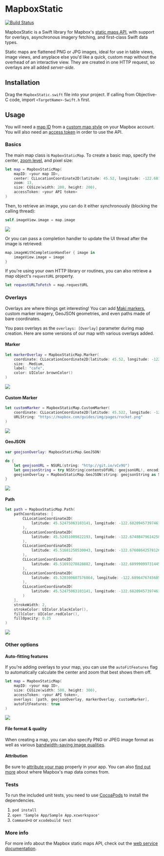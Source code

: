 # MapboxStatic

[![Build Status](https://www.bitrise.io/app/faa9d29af3e2ce7a.svg?token=_oJK999amHl5HlK3a82PZA&branch=master)](https://www.bitrise.io/app/faa9d29af3e2ce7a)

MapboxStatic is a Swift library for Mapbox's [static maps API](https://www.mapbox.com/developers/api/static/), with support for overlays, asynchronous imagery fetching, and first-class Swift data types. 

Static maps are flattened PNG or JPG images, ideal for use in table views, image views, and anyplace else you'd like a quick, custom map without the overhead of an interactive view. They are created in one HTTP request, so overlays are all added *server-side*. 

## Installation 

Drag the `MapboxStatic.swift` file into your project. If calling from Objective-C code, import `<TargetName>-Swift.h` first. 

## Usage

You will need a [map ID](https://www.mapbox.com/foundations/glossary/#mapid) from a [custom map style](https://www.mapbox.com/foundations/customizing-the-map) on your Mapbox account. You will also need an [access token](https://www.mapbox.com/developers/api/#access-tokens) in order to use the API. 

### Basics

The main map class is `MapboxStaticMap`. To create a basic map, specify the center, [zoom level](https://www.mapbox.com/guides/how-web-maps-work/#tiles-and-zoom-levels), and pixel size: 

```swift
let map = MapboxStaticMap(
    mapID: <your map ID>,
    center: CLLocationCoordinate2D(latitude: 45.52, longitude: -122.681944),
    zoom: 13,
    size: CGSize(width: 200, height: 200),
    accessToken: <your API token>
)
```

Then, to retrieve an image, you can do it either synchronously (blocking the calling thread): 

```swift
self.imageView.image = map.image
```

![](./screenshots/map.png)

Or you can pass a completion handler to update the UI thread after the image is retrieved: 

```swift
map.imageWithCompletionHandler { image in
    imageView.image = image
}
```

If you're using your own HTTP library or routines, you can also retrieve a map object's `requestURL` property. 

```swift
let requestURLToFetch = map.requestURL
```

### Overlays

Overlays are where things get interesting! You can add [Maki markers](https://www.mapbox.com/maki/), custom marker imagery, GeoJSON geometries, and even paths made of bare coordinates. 

You pass overlays as the `overlays: [Overlay]` parameter during map creation. Here are some versions of our map with various overlays added. 

#### Marker

```swift
let markerOverlay = MapboxStaticMap.Marker(
    coordinate: CLLocationCoordinate2D(latitude: 45.52, longitude: -122.681944),
    size: .Medium,
    label: "cafe",
    color: UIColor.brownColor()
)
```

![](./screenshots/marker.png)

#### Custom Marker

```swift
let customMarker = MapboxStaticMap.CustomMarker(
    coordinate: CLLocationCoordinate2D(latitude: 45.522, longitude: -122.69),
    URLString: "https://mapbox.com/guides/img/pages/rocket.png"
)
```

![](./screenshots/custom.png)

#### GeoJSON

```swift
var geojsonOverlay: MapboxStaticMap.GeoJSON!

do {
    let geojsonURL = NSURL(string: "http://git.io/vCv9U")
    let geojsonString = try NSString(contentsOfURL: geojsonURL!, encoding: NSUTF8StringEncoding)
    geojsonOverlay = MapboxStaticMap.GeoJSON(string: geojsonString as String)
}
```

![](./screenshots/geojson.png)

#### Path

```swift
let path = MapboxStaticMap.Path(
    pathCoordinates: [
        CLLocationCoordinate2D(
            latitude: 45.52475063103141, longitude: -122.68209457397461
        ),
        CLLocationCoordinate2D(
            latitude: 45.52451009822193, longitude: -122.67488479614258
        ),
        CLLocationCoordinate2D(
            latitude: 45.51681250530043, longitude: -122.67608642578126
        ),
        CLLocationCoordinate2D(
            latitude: 45.51693278828882, longitude: -122.68999099731445
        ),
        CLLocationCoordinate2D(
            latitude: 45.520300607576864, longitude: -122.68964767456055
        ),
        CLLocationCoordinate2D(
            latitude: 45.52475063103141, longitude: -122.68209457397461
        )
    ],
    strokeWidth: 2,
    strokeColor: UIColor.blackColor(),
    fillColor: UIColor.redColor(),
    fillOpacity: 0.25
)
```

![](./screenshots/path.png)

### Other options

#### Auto-fitting features

If you're adding overlays to your map, you can use the `autoFitFeatures` flag to automatically calculate the center and zoom that best shows them off. 

```swift
let map = MapboxStaticMap(
    mapID: <your map ID>,
    size: CGSize(width: 500, height: 300),
    accessToken: <your API token>,
    overlays: [path, geojsonOverlay, markerOverlay, customMarker],
    autoFitFeatures: true
)
```

![](screenshots/autofit.png)

#### File format & quality

When creating a map, you can also specify PNG or JPEG image format as well as various [bandwidth-saving image qualities](https://www.mapbox.com/developers/api/static/#format). 

#### Attribution

Be sure to [attribute your map](https://www.mapbox.com/developers/api/static/#attribution) properly in your app. You can also [find out more](https://www.mapbox.com/about/maps/) about where Mapbox's map data comes from. 

### Tests

To run the included unit tests, you need to use [CocoaPods](http://cocoapods.org) to install the dependencies. 

1. `pod install`
1. `open 'Sample App/Sample App.xcworkspace'`
1. `Command+U` or `xcodebuild test`


### More info

For more info about the Mapbox static maps API, check out the [web service documentation](https://www.mapbox.com/developers/api/static/). 
